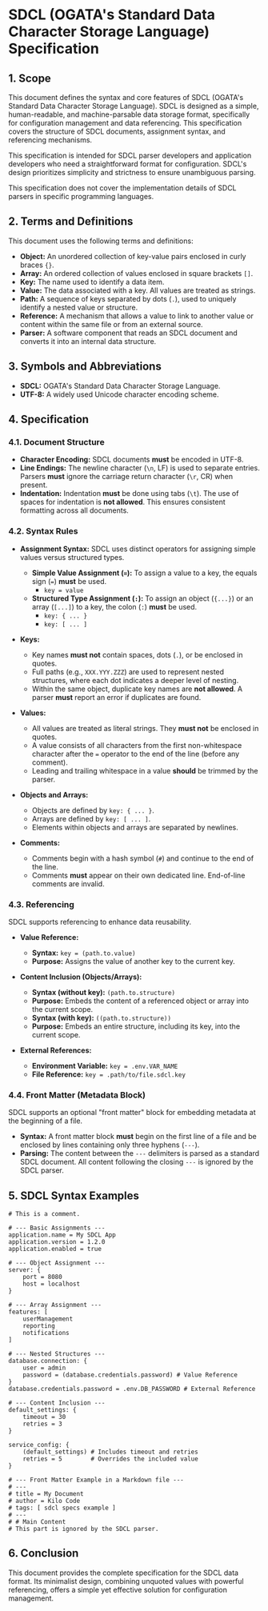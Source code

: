 # SDCL (OGATA's Standard Data Character Storage Language) Specification

## 1. Scope

This document defines the syntax and core features of SDCL (OGATA's Standard Data Character Storage Language). SDCL is designed as a simple, human-readable, and machine-parsable data storage format, specifically for configuration management and data referencing. This specification covers the structure of SDCL documents, assignment syntax, and referencing mechanisms.

This specification is intended for SDCL parser developers and application developers who need a straightforward format for configuration. SDCL's design prioritizes simplicity and strictness to ensure unambiguous parsing.

This specification does not cover the implementation details of SDCL parsers in specific programming languages.

## 2. Terms and Definitions

This document uses the following terms and definitions:

- **Object:** An unordered collection of key-value pairs enclosed in curly braces `{}`.
- **Array:** An ordered collection of values enclosed in square brackets `[]`.
- **Key:** The name used to identify a data item.
- **Value:** The data associated with a key. All values are treated as strings.
- **Path:** A sequence of keys separated by dots (`.`), used to uniquely identify a nested value or structure.
- **Reference:** A mechanism that allows a value to link to another value or content within the same file or from an external source.
- **Parser:** A software component that reads an SDCL document and converts it into an internal data structure.

## 3. Symbols and Abbreviations

- **SDCL:** OGATA's Standard Data Character Storage Language.
- **UTF-8:** A widely used Unicode character encoding scheme.

## 4. Specification

### 4.1. Document Structure

- **Character Encoding:** SDCL documents **must** be encoded in UTF-8.
- **Line Endings:** The newline character (`\n`, LF) is used to separate entries. Parsers **must** ignore the carriage return character (`\r`, CR) when present.
- **Indentation:** Indentation **must** be done using tabs (`\t`). The use of spaces for indentation is **not allowed**. This ensures consistent formatting across all documents.

### 4.2. Syntax Rules

- **Assignment Syntax:** SDCL uses distinct operators for assigning simple values versus structured types.

  - **Simple Value Assignment (`=`):** To assign a value to a key, the equals sign (`=`) **must** be used.
    - `key = value`
  - **Structured Type Assignment (`:`):** To assign an object (`{...}`) or an array (`[...]`) to a key, the colon (`:`) **must** be used.
    - `key: { ... }`
    - `key: [ ... ]`

- **Keys:**

  - Key names **must not** contain spaces, dots (`.`), or be enclosed in quotes.
  - Full paths (e.g., `XXX.YYY.ZZZ`) are used to represent nested structures, where each dot indicates a deeper level of nesting.
  - Within the same object, duplicate key names are **not allowed**. A parser **must** report an error if duplicates are found.

- **Values:**

  - All values are treated as literal strings. They **must not** be enclosed in quotes.
  - A value consists of all characters from the first non-whitespace character after the `=` operator to the end of the line (before any comment).
  - Leading and trailing whitespace in a value **should** be trimmed by the parser.

- **Objects and Arrays:**

  - Objects are defined by `key: { ... }`.
  - Arrays are defined by `key: [ ... ]`.
  - Elements within objects and arrays are separated by newlines.

- **Comments:**
  - Comments begin with a hash symbol (`#`) and continue to the end of the line.
  - Comments **must** appear on their own dedicated line. End-of-line comments are invalid.

### 4.3. Referencing

SDCL supports referencing to enhance data reusability.

- **Value Reference:**

  - **Syntax:** `key = (path.to.value)`
  - **Purpose:** Assigns the value of another key to the current key.

- **Content Inclusion (Objects/Arrays):**

  - **Syntax (without key):** `(path.to.structure)`
  - **Purpose:** Embeds the content of a referenced object or array into the current scope.
  - **Syntax (with key):** `((path.to.structure))`
  - **Purpose:** Embeds an entire structure, including its key, into the current scope.

- **External References:**
  - **Environment Variable:** `key = .env.VAR_NAME`
  - **File Reference:** `key = .path/to/file.sdcl.key`

### 4.4. Front Matter (Metadata Block)

SDCL supports an optional "front matter" block for embedding metadata at the beginning of a file.

- **Syntax:** A front matter block **must** begin on the first line of a file and be enclosed by lines containing only three hyphens (`---`).
- **Parsing:** The content between the `---` delimiters is parsed as a standard SDCL document. All content following the closing `---` is ignored by the SDCL parser.

## 5. SDCL Syntax Examples

```sdcl
# This is a comment.

# --- Basic Assignments ---
application.name = My SDCL App
application.version = 1.2.0
application.enabled = true

# --- Object Assignment ---
server: {
	port = 8080
	host = localhost
}

# --- Array Assignment ---
features: [
	userManagement
	reporting
	notifications
]

# --- Nested Structures ---
database.connection: {
	user = admin
	password = (database.credentials.password) # Value Reference
}
database.credentials.password = .env.DB_PASSWORD # External Reference

# --- Content Inclusion ---
default_settings: {
	timeout = 30
	retries = 3
}

service_config: {
	(default_settings) # Includes timeout and retries
	retries = 5        # Overrides the included value
}

# --- Front Matter Example in a Markdown file ---
# ---
# title = My Document
# author = Kilo Code
# tags: [ sdcl specs example ]
# ---
# # Main Content
# This part is ignored by the SDCL parser.
```

## 6. Conclusion

This document provides the complete specification for the SDCL data format. Its minimalist design, combining unquoted values with powerful referencing, offers a simple yet effective solution for configuration management.
